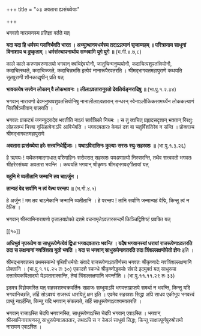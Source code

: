 +++
title = "०३ अवतारा ह्यसंख्येयाः"

+++

भगवतो नारायणस्य प्रतिज्ञा वर्तते यत्

**यदा यदा हि धर्मस्य ग्लानिर्भवति भारत । अभ्युत्थानमधर्मस्य तदाऽऽत्मानं सृजाम्यहम् ॥ परित्राणाय साधूनां विनाशाय च दुष्कृताम् । धर्मसंस्थापनार्थाय सम्भवामि युगे युगे ॥** (भ.गी.४.७,८)

काले काले करुणावरुणालयो भगवान् क्वचिद्देवयोनौ, जातुचिन्मनुष्ययोनौ, कदाचित्पशुपतत्त्रियोनौ, कदाचित्स्थले, कदाचिज्जले, कदाचिन्नभसि इत्येवं नानारूपैरवतरति । श्रीमद्भागवतमहापुराणे कथयति सुतपुराणी शौनकाद्यृषीन् प्रति यत्

**भावयत्येष सत्त्वेन लोकान् वै लोकभावनः । लीलाऽवतारानुरतो देवतिर्यङ्नरादिषु ॥** (भा.पु.१.२.३४)

भगवान् नारायणो देवमनुष्यपशुपतत्त्रियोनिषु नानालीलाऽवतारान् सन्धरन् स्वेनाऽलौकिकसामर्थ्येन लोककल्याणं चिकीर्षञ्जीवान् पालयति ।

भगवतः प्राकट्यं जनन्युदरादेव भवतीति नाऽयं सार्वत्रिको नियमः । स तु क्वचित् प्रह्लादसदृशान् भक्तान् रिरक्षुः लोहस्तम्भं भित्त्वा नृसिंहत्वेनाऽपि आविर्भवति । भगवदवताराः केवलं दश वा चतुर्विंशतिरेव न सन्ति । प्रोक्तञ्च श्रीमद्भागवतमहापुराणे

**अवतारा ह्यसंख्येया हरेः सत्त्वनिधेर्द्विजाः । यथाऽविदासिनः कुल्याः सरसः स्युः सहस्रशः ॥** (भा.पु.१.३.२६)

हे ऋषयः ! यथैकस्मादगाधात् परिणाहिनः सरोवरात् सहस्रशः पयःप्रणाल्यो निस्सरन्ति, तथैव सत्त्ववतो भगवतः श्रीहरेरसंख्या अवतारा भवन्ति । कथयति भगवान् श्रीकृष्णः श्रीमद्भगवद्गीतायां यत्

**बहूनि मे व्यतीतानि जन्मानि तव चाऽर्जुन ।** 

**तान्यहं वेद सर्वाणि न त्वं वेत्थ परन्तप ॥** (भ.गी.४.५)

हे अर्जुन ! मम तव चाऽनेकानि जन्मानि व्यतीतानि । हे परन्तप ! तानि सर्वाणि जन्मान्यहं वेद्मि, किन्तु त्वं न वेत्सि ।

भगवान् श्रीस्वामिनारायणो वृत्तालयप्रोक्ते दशमे वचनामृतेऽवतारसन्दर्भे किञ्चिद्विशिष्टं प्रवक्ति यत्



[[१०]]

**अधिभुवं नृपरूपेण वा साधुरूपेणेत्येवं द्विधा भगवदवताराः भवन्ति । यदैष भगवानस्यां धरायां राजरूपेणाऽवतरति तदा स लक्षणानां नवत्रिंशता युतो भवति । यदा स भगवान् साधुरूपेणावतरति तदा त्रिंशल्लक्षणोपेतो ज्ञेयः** इति ।

श्रीमद्भागवतस्य प्रथमस्कन्धे पृथिवीधर्मयोः संवादे राजरूपेणाऽवतीर्णस्य भगवतः श्रीकृष्णादेः नवत्रिंशल्लक्षणानि प्रोक्तानि । (भा.पु.१.१६.२५ तः ३०) एकादशे स्कन्धे श्रीकृष्णोद्धवयोः संवादे इदमुक्तं यत् साधुरूपा दत्तात्रेयकपिलादयो येऽवतारास्सन्ति, तेषां त्रिंशल्लक्षणानि भवन्तीति । (भा.पु.११.११.२९ तः ३३)

इदमत्र विज्ञेयमस्ति यत् सहस्रशश्चक्रवर्तिनः सम्राजः सम्भूयाऽपि भगवत्ताप्राप्तये समर्था न भवन्ति, किन्तु यदि भगवानिच्छति, तर्हि सोऽवश्यं राजरूपं धारयितुं क्षम इति । एवमेव सहस्रशः सिद्धा अपि साधव एकीभूय भगवत्त्वं प्राप्तुं नाऽर्हन्ति, किन्तु यदि भगवान् संकल्पते, तर्हि साधुरूपेणाऽवश्यमवतरति ।

भगवान् राजाऽस्ति चेदपि भगवानस्ति, साधुरूपेणाऽस्ति चेदपि भगवान् एवाऽस्ति । भगवान् श्रीस्वामिनारायणस्तु साधुरूपेणाऽवततार, तथाऽपि स न केवलं साधुर्वा सिद्धः, किन्तु साक्षात्पूर्णपुरुषोत्तमो नारायण एवाऽस्ति ।
